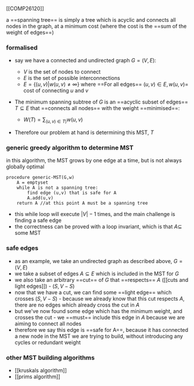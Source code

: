[[COMP26120]]

a ==spanning tree== is simply a tree which is acyclic and connects all nodes in the graph, at a minimum cost (where the cost is the ==sum of the weight of edges==)

### formalised
- say we have a connected and undirected graph $G = (V,E)$:
	- $V$ is the set of nodes to connect
	- $E$ is the set of possible interconnections
	- $E = \{(u,v)|w(u,v)\neq \infty\}$ where ==For all edges== $(u,v) \in E, w(u,v) =$ cost of connecting $u$ and $v$

- The minimum spanning subtree of $G$ is an ==acyclic subset of edges== $T \subseteq E$ that ==connects all nodes== with the weight ==minimised==:
	- $W(T) = \sum_{(u,v)\in T)}w(u,v)$
- Therefore our problem at hand is determining this MST, $T$

### generic greedy algorithm to determine MST
in this algorithm, the MST grows by one edge at a time, but is not always globally optimal

```
procedure generic-MST(G,w)
	A = emptyset
	while A is not a spanning tree:
		find edge (u,v) that is safe for A
		A.add(u,v)
	return A //at this point A must be a spanning tree
```

- this while loop will execute $|V| - 1$ times, and the main challenge is finding a safe edge
- the correctness can be proved with a loop invariant, which is that $A \subseteq$ some MST

### safe edges
- as an example, we take an undirected graph as described above, $G = (V,E)$
- we take a subset of edges $A \subseteq E$ which is included in the MST for $G$
- we also take an arbitrary ==cut== of $G$ that ==respects== $A$ ([[cuts and light edges]]) - $(S,V-S)$
- now that we have a cut, we can find some ==light edge== which crosses $(S,V-S)$ - because we already know that this cut respects $A$, there are no edges which already cross the cut in $A$
- but we've now found some edge which has the minimum weight, and crosses the cut - we ==must== include this edge in $A$ because we are aiming to connect all nodes
- therefore we say this edge is ==safe for A==, because it has connected a new node in the MST we are trying to build, without introducing any cycles or redundant weight

### other MST building algorithms
- [[kruskals algorithm]]
- [[prims algorithm]]
